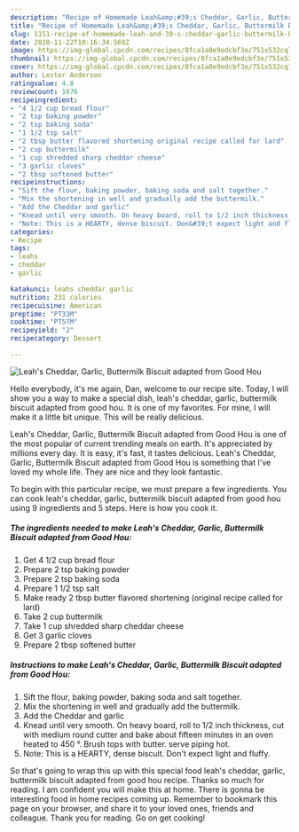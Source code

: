 ```yaml
---
description: "Recipe of Homemade Leah&amp;#39;s Cheddar, Garlic, Buttermilk Biscuit adapted from Good Hou"
title: "Recipe of Homemade Leah&amp;#39;s Cheddar, Garlic, Buttermilk Biscuit adapted from Good Hou"
slug: 1151-recipe-of-homemade-leah-and-39-s-cheddar-garlic-buttermilk-biscuit-adapted-from-good-hou
date: 2020-11-22T10:16:34.569Z
image: https://img-global.cpcdn.com/recipes/8fca1a0e9edcbf3e/751x532cq70/leahs-cheddar-garlic-buttermilk-biscuit-adapted-from-good-hou-recipe-main-photo.jpg
thumbnail: https://img-global.cpcdn.com/recipes/8fca1a0e9edcbf3e/751x532cq70/leahs-cheddar-garlic-buttermilk-biscuit-adapted-from-good-hou-recipe-main-photo.jpg
cover: https://img-global.cpcdn.com/recipes/8fca1a0e9edcbf3e/751x532cq70/leahs-cheddar-garlic-buttermilk-biscuit-adapted-from-good-hou-recipe-main-photo.jpg
author: Lester Anderson
ratingvalue: 4.8
reviewcount: 1676
recipeingredient:
- "4 1/2 cup bread flour"
- "2 tsp baking powder"
- "2 tsp baking soda"
- "1 1/2 tsp salt"
- "2 tbsp butter flavored shortening original recipe called for lard"
- "2 cup buttermilk"
- "1 cup shredded sharp cheddar cheese"
- "3 garlic cloves"
- "2 tbsp softened butter"
recipeinstructions:
- "Sift the flour, baking powder, baking soda and salt together."
- "Mix the shortening in well and gradually add the buttermilk."
- "Add the Cheddar and garlic"
- "Knead until very smooth. On heavy board, roll to 1/2 inch thickness, cut with medium round cutter and bake about fifteen minutes in an oven heated to 450 °. Brush tops with butter. serve piping hot."
- "Note: This is a HEARTY, dense biscuit. Don&#39;t expect light and fluffy."
categories:
- Recipe
tags:
- leahs
- cheddar
- garlic

katakunci: leahs cheddar garlic 
nutrition: 231 calories
recipecuisine: American
preptime: "PT33M"
cooktime: "PT57M"
recipeyield: "2"
recipecategory: Dessert

---
```



![Leah&#39;s Cheddar, Garlic, Buttermilk Biscuit adapted from Good Hou](https://img-global.cpcdn.com/recipes/8fca1a0e9edcbf3e/751x532cq70/leahs-cheddar-garlic-buttermilk-biscuit-adapted-from-good-hou-recipe-main-photo.jpg)

Hello everybody, it's me again, Dan, welcome to our recipe site. Today, I will show you a way to make a special dish, leah&#39;s cheddar, garlic, buttermilk biscuit adapted from good hou. It is one of my favorites. For mine, I will make it a little bit unique. This will be really delicious.

Leah&#39;s Cheddar, Garlic, Buttermilk Biscuit adapted from Good Hou is one of the most popular of current trending meals on earth. It's appreciated by millions every day. It is easy, it's fast, it tastes delicious. Leah&#39;s Cheddar, Garlic, Buttermilk Biscuit adapted from Good Hou is something that I've loved my whole life. They are nice and they look fantastic.




To begin with this particular recipe, we must prepare a few ingredients. You can cook leah&#39;s cheddar, garlic, buttermilk biscuit adapted from good hou using 9 ingredients and 5 steps. Here is how you cook it.

<!--inarticleads1-->

##### The ingredients needed to make Leah&#39;s Cheddar, Garlic, Buttermilk Biscuit adapted from Good Hou:

1. Get 4 1/2 cup bread flour
1. Prepare 2 tsp baking powder
1. Prepare 2 tsp baking soda
1. Prepare 1 1/2 tsp salt
1. Make ready 2 tbsp butter flavored shortening (original recipe called for lard)
1. Take 2 cup buttermilk
1. Take 1 cup shredded sharp cheddar cheese
1. Get 3 garlic cloves
1. Prepare 2 tbsp softened butter




<!--inarticleads2-->

##### Instructions to make Leah&#39;s Cheddar, Garlic, Buttermilk Biscuit adapted from Good Hou:

1. Sift the flour, baking powder, baking soda and salt together.
1. Mix the shortening in well and gradually add the buttermilk.
1. Add the Cheddar and garlic
1. Knead until very smooth. On heavy board, roll to 1/2 inch thickness, cut with medium round cutter and bake about fifteen minutes in an oven heated to 450 °. Brush tops with butter. serve piping hot.
1. Note: This is a HEARTY, dense biscuit. Don&#39;t expect light and fluffy.




So that's going to wrap this up with this special food leah&#39;s cheddar, garlic, buttermilk biscuit adapted from good hou recipe. Thanks so much for reading. I am confident you will make this at home. There is gonna be interesting food in home recipes coming up. Remember to bookmark this page on your browser, and share it to your loved ones, friends and colleague. Thank you for reading. Go on get cooking!
